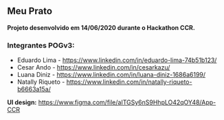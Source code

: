 ## Meu Prato

**Projeto desenvolvido em 14/06/2020 durante o Hackathon CCR.**

### Integrantes POGv3:

- Eduardo Lima - https://www.linkedin.com/in/eduardo-lima-74b51b123/
- Cesar Ando - https://www.linkedin.com/in/cesarkazu/
- Luana Diniz - https://www.linkedin.com/in/luana-diniz-1686a6199/
- Natally Riqueto - https://www.linkedin.com/in/natally-riqueto-b6663a15a/

**UI design:** https://www.figma.com/file/aITGSy6nS9HhpLO42qOY48/App-CCR